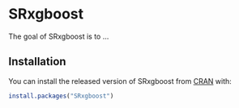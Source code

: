 
<!-- README.md is generated from README.Rmd. Please edit that file -->

# SRxgboost

<!-- badges: start -->

<!-- badges: end -->

The goal of SRxgboost is to …

## Installation

You can install the released version of SRxgboost from
[CRAN](https://CRAN.R-project.org) with:

``` r
install.packages("SRxgboost")
```
